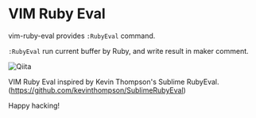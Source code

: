 # VIM Ruby Eval

vim-ruby-eval provides `:RubyEval` command.

`:RubyEval` run current buffer by Ruby, and write result in maker comment.

![Qiita](https://raw.github.com/kmdsbng/vim-ruby-eval/master/screencast.gif "Demo")


VIM Ruby Eval inspired by Kevin Thompson's Sublime RubyEval. (https://github.com/kevinthompson/SublimeRubyEval)

Happy hacking!


